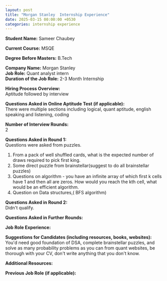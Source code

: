 ```yaml
---
layout: post
title: "Morgan Stanley  Internship Experience"
date: 2025-03-15 00:00:00 +0530
categories: internship experience
---
```


**Student Name:** Sameer Chaubey  

**Current Course:** MSQE  

**Degree Before Masters:** B.Tech  

**Company Name:** Morgan Stanley   
**Job Role:** Quant analyst intern  
**Duration of the Job Role:** 2-3 Month Internship  

**Hiring Process Overview:**  
Aptitude followed by interview

**Questions Asked in Online Aptitude Test (if applicable):**  
There were multiple sections including logical, quant aptitude, english speaking and listening, coding

**Number of Interview Rounds:**  
2

**Questions Asked in Round 1:**  
Questions were asked from puzzles.
1. From a pack of well shuffled cards, what is the expected number of draws required to pick first king.
2. Some direct puzzle from brainstellar(suggest to do all brainstellar puzzles)
3. Questions on algorithm - you have an infinite array of which first k cells have 1 and then all are zeros. How would you reach the kth cell, what would be an efficient algorithm.
4. Question on Data structures,( BFS algorithm)

**Questions Asked in Round 2:**  
Didn't qualify.

**Questions Asked in Further Rounds:**  


**Job Role Experience:**  


**Suggestions for Candidates (including resources, books, websites):**  
You'd need good foundation of DSA, complete brainstellar puzzles, and solve as many probability problems as you can from quant websites, be thorough with your CV, don't write anything that you don't know.

**Additional Resources:**  


**Previous Job Role (if applicable):**  

